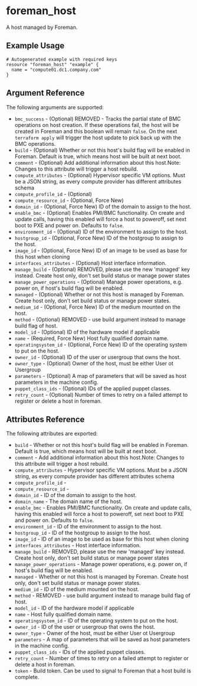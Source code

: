 
# foreman_host


A host managed by Foreman.


## Example Usage

```
# Autogenerated example with required keys
resource "foreman_host" "example" {
  name = "compute01.dc1.company.com"
}
```


## Argument Reference

The following arguments are supported:

- `bmc_success` - (Optional) REMOVED - Tracks the partial state of BMC operations on host creation. If these operations fail, the host will be created in Foreman and this boolean will remain `false`. On the next `terraform apply` will trigger the host update to pick back up with the BMC operations.
- `build` - (Optional) Whether or not this host's build flag will be enabled in Foreman. Default is true, which means host will be built at next boot.
- `comment` - (Optional) Add additional information about this host.Note: Changes to this attribute will trigger a host rebuild.
- `compute_attributes` - (Optional) Hypervisor specific VM options. Must be a JSON string, as every compute provider has different attributes schema
- `compute_profile_id` - (Optional) 
- `compute_resource_id` - (Optional, Force New) 
- `domain_id` - (Optional, Force New) ID of the domain to assign to the host.
- `enable_bmc` - (Optional) Enables PMI/BMC functionality. On create and update calls, having this enabled will force a host to poweroff, set next boot to PXE and power on. Defaults to `false`.
- `environment_id` - (Optional) ID of the environment to assign to the host.
- `hostgroup_id` - (Optional, Force New) ID of the hostgroup to assign to the host.
- `image_id` - (Optional, Force New) ID of an image to be used as base for this host when cloning
- `interfaces_attributes` - (Optional) Host interface information.
- `manage_build` - (Optional) REMOVED, please use the new 'managed' key instead. Create host only, don't set build status or manage power states
- `manage_power_operations` - (Optional) Manage power operations, e.g. power on, if host's build flag will be enabled.
- `managed` - (Optional) Whether or not this host is managed by Foreman. Create host only, don't set build status or manage power states.
- `medium_id` - (Optional, Force New) ID of the medium mounted on the host.
- `method` - (Optional) REMOVED - use build argument instead to manage build flag of host.
- `model_id` - (Optional) ID of the hardware model if applicable
- `name` - (Required, Force New) Host fully qualified domain name.
- `operatingsystem_id` - (Optional, Force New) ID of the operating system to put on the host.
- `owner_id` - (Optional) ID of the user or usergroup that owns the host.
- `owner_type` - (Optional) Owner of the host, must be either User ot Usergroup
- `parameters` - (Optional) A map of parameters that will be saved as host parameters in the machine config.
- `puppet_class_ids` - (Optional) IDs of the applied puppet classes.
- `retry_count` - (Optional) Number of times to retry on a failed attempt to register or delete a host in foreman.


## Attributes Reference

The following attributes are exported:

- `build` - Whether or not this host's build flag will be enabled in Foreman. Default is true, which means host will be built at next boot.
- `comment` - Add additional information about this host.Note: Changes to this attribute will trigger a host rebuild.
- `compute_attributes` - Hypervisor specific VM options. Must be a JSON string, as every compute provider has different attributes schema
- `compute_profile_id` - 
- `compute_resource_id` - 
- `domain_id` - ID of the domain to assign to the host.
- `domain_name` - The domain name of the host.
- `enable_bmc` - Enables PMI/BMC functionality. On create and update calls, having this enabled will force a host to poweroff, set next boot to PXE and power on. Defaults to `false`.
- `environment_id` - ID of the environment to assign to the host.
- `hostgroup_id` - ID of the hostgroup to assign to the host.
- `image_id` - ID of an image to be used as base for this host when cloning
- `interfaces_attributes` - Host interface information.
- `manage_build` - REMOVED, please use the new 'managed' key instead. Create host only, don't set build status or manage power states
- `manage_power_operations` - Manage power operations, e.g. power on, if host's build flag will be enabled.
- `managed` - Whether or not this host is managed by Foreman. Create host only, don't set build status or manage power states.
- `medium_id` - ID of the medium mounted on the host.
- `method` - REMOVED - use build argument instead to manage build flag of host.
- `model_id` - ID of the hardware model if applicable
- `name` - Host fully qualified domain name.
- `operatingsystem_id` - ID of the operating system to put on the host.
- `owner_id` - ID of the user or usergroup that owns the host.
- `owner_type` - Owner of the host, must be either User ot Usergroup
- `parameters` - A map of parameters that will be saved as host parameters in the machine config.
- `puppet_class_ids` - IDs of the applied puppet classes.
- `retry_count` - Number of times to retry on a failed attempt to register or delete a host in foreman.
- `token` - Build token. Can be used to signal to Foreman that a host build is complete.

